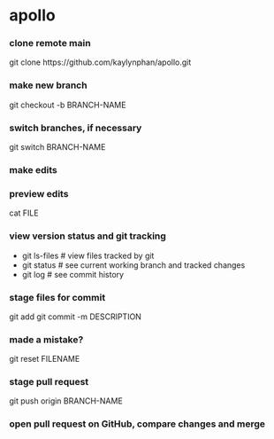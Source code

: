 <h1>apollo</h1>

<h3>clone remote main</h3>
git clone https://github.com/kaylynphan/apollo.git

<h3>make new branch</h3>
	git checkout -b BRANCH-NAME
<h3>switch branches, if necessary</h3>
	git switch BRANCH-NAME

<h3>make edits</h3>

<h3>preview edits</h3>
	cat FILE

<h3>view version status and git tracking</h3>
	<ul> 
    	<li>git ls-files # view files tracked by git</li>
		<li>git status # see current working branch and tracked changes</li>
		<li>git log # see commit history</li>
	</ul>

<h3>stage files for commit</h3>
	git add <filename>
	git commit -m DESCRIPTION

<h3>made a mistake?</h3>
	git reset FILENAME

<h3>stage pull request</h3>
	git push origin BRANCH-NAME

<h3>open pull request on GitHub, compare changes and merge</h3>
